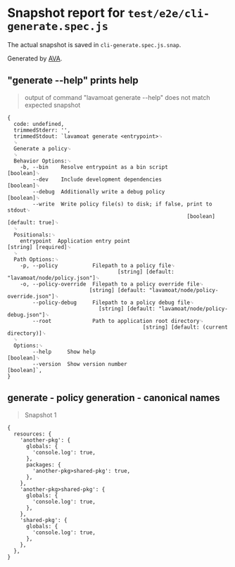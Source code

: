 # Snapshot report for `test/e2e/cli-generate.spec.js`

The actual snapshot is saved in `cli-generate.spec.js.snap`.

Generated by [AVA](https://avajs.dev).

## "generate --help" prints help

> output of command "lavamoat generate --help" does not match expected snapshot

    {
      code: undefined,
      trimmedStderr: '',
      trimmedStdout: `lavamoat generate <entrypoint>␊
      ␊
      Generate a policy␊
      ␊
      Behavior Options:␊
        -b, --bin    Resolve entrypoint as a bin script                      [boolean]␊
            --dev    Include development dependencies                        [boolean]␊
            --debug  Additionally write a debug policy                       [boolean]␊
            --write  Write policy file(s) to disk; if false, print to stdout␊
                                                             [boolean] [default: true]␊
      ␊
      Positionals:␊
        entrypoint  Application entry point                        [string] [required]␊
      ␊
      Path Options:␊
        -p, --policy           Filepath to a policy file␊
                                       [string] [default: "lavamoat/node/policy.json"]␊
        -o, --policy-override  Filepath to a policy override file␊
                              [string] [default: "lavamoat/node/policy-override.json"]␊
            --policy-debug     Filepath to a policy debug file␊
                                 [string] [default: "lavamoat/node/policy-debug.json"]␊
            --root             Path to application root directory␊
                                               [string] [default: (current directory)]␊
      ␊
      Options:␊
            --help     Show help                                             [boolean]␊
            --version  Show version number                                   [boolean]`,
    }

## generate - policy generation - canonical names

> Snapshot 1

    {
      resources: {
        'another-pkg': {
          globals: {
            'console.log': true,
          },
          packages: {
            'another-pkg>shared-pkg': true,
          },
        },
        'another-pkg>shared-pkg': {
          globals: {
            'console.log': true,
          },
        },
        'shared-pkg': {
          globals: {
            'console.log': true,
          },
        },
      },
    }
